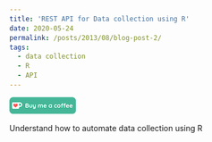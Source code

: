 ```yaml
---
title: 'REST API for Data collection using R'
date: 2020-05-24
permalink: /posts/2013/08/blog-post-2/
tags:
  - data collection
  - R
  - API
---
```

[<img src="/images/kofi.png" alt="Buy me a coffee" height="30">](https://ko-fi.com/hamzaim)  
  

Understand how to automate data collection using R
